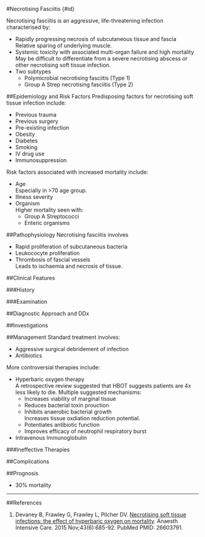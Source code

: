 #Necrotising Fasciitis {#id}

Necrotising fasciitis is an aggressive, life-threatening infection characterised by:
* Rapidly progressing necrosis of subcutaneous tissue and fascia  
Relative sparing of underlying muscle.
* Systemic toxicity with associated multi-organ failure and high mortality  
May be difficult to differentiate from a severe necrotising abscess or other necrotising soft tissue infection.
* Two subtypes
	* Polymicrobial necrotising fasciitis (Type 1)
	* Group A Strep necrotising fasciitis (Type 2)

##Epidemiology and Risk Factors
Predisposing factors for necrotising soft tissue infection include:
* Previous trauma
* Previous surgery
* Pre-existing infection
* Obesity
* Diabetes
* Smoking
* IV drug use
* Immunosuppression

Risk factors associated with increased mortality include:
* Age  
Especially in >70 age group.
* Illness severity
* Organism  
Higher mortality seen with:
	* Group A Streptococci
	* Enteric organisms

##Pathophysiology
Necrotising fasciitis involves
* Rapid proliferation of subcutaneous bacteria
* Leukococyte proliferation
* Thrombosis of fascial vessels  
Leads to ischaemia and necrosis of tissue.

##Clinical Features


###History


###Examination


##Diagnostic Approach and DDx


##Investigations


##Management
Standard treatment involves:
* Aggressive surgical debridement of infection
* Antibiotics

More controversial therapies include:
* Hyperbaric oxygen therapy  
A retrospective review suggested that HBOT suggests patients are 4x less likely to die. Multiple suggested mechanisms:
	* Increases viability of marginal tissue
	* Reduces bacterial toxin prouction
	* Inhibits anaerobic bacterial growth  
	Increases tissue oxdiation reduction potential.
	* Potentiates antibiotic function
	* Improves efficacy of neutrophil respiratory burst
* Intravenous Immunoglobulin

###Ineffective Therapies


##Complications


##Prognosis
* 30% mortality

---

##References

1. Devaney B, Frawley G, Frawley L, Pilcher DV. [Necrotising soft tissue
infections: the effect of hyperbaric oxygen on mortality](https://www.ncbi.nlm.nih.gov/pubmed/26603791). Anaesth Intensive Care.
2015 Nov;43(6):685-92. PubMed PMID: 26603791.
